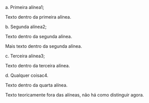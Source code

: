 a. Primeira alínea1;

Texto dentro da primeira alínea.

b. Segunda alínea2;

Texto dentro da segunda alínea.

Mais texto dentro da segunda alínea.

c. Terceira alínea3;

Texto dentro da terceira alínea.

d. Qualquer coisac4.

Texto dentro da quarta alínea.

Texto teoricamente fora das alíneas, não há como distinguir agora.
